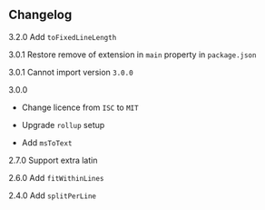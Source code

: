 ## Changelog

3.2.0 Add `toFixedLineLength`

3.0.1 Restore remove of extension in `main` property in `package.json`

3.0.1 Cannot import version `3.0.0`

3.0.0

- Change licence from `ISC` to `MIT`

- Upgrade `rollup` setup

- Add `msToText`

2.7.0 Support extra latin

2.6.0 Add `fitWithinLines`

2.4.0 Add `splitPerLine`